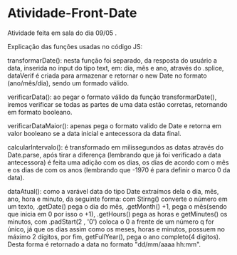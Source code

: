 # Atividade-Front-Date
Atividade feita em sala do dia 09/05 .

Explicação das funções usadas no código JS:

transformarDate(): nesta função foi separado, da resposta do usuário a data, inserida no input do tipo text, em: dia, mês e ano, através do .splice, dataVerif é criada para armazenar e retornar o new Date no formato (ano/mês/dia), sendo um formado válido.

verificarData(): ao pegar o formato válido da função transformarDate(), iremos verificar se todas as partes de uma data estão corretas, retornando em formato booleano.

verificarDataMaior(): apenas pega o formato valido de Date e retorna em valor booleano se a data inicial e antecessora da data final.

calcularIntervalo(): é transformado em milissegundos as datas através do Date.parse, após tirar a diferença (lembrando que já foi verificado a data antecessora)  é feita uma adição com os dias, os dias de acordo com o mês e os dias de com os anos (lembrando que  -1970 é para definir o marco 0 da data).

dataAtual(): como a varável data do tipo Date extraímos dela o dia, mês, ano, hora e minuto, da seguinte forma: com Stirng() converte o número em um texto, .getDate() pega o dia do mês, .getMonth() +1, pega o mês(sendo que inicia em 0 por isso o +1), .getHours() pega as horas e getMinutes() os minutos, com .padStart(2 , '0') coloca o 0 a frente de um número q for único, já que os dias assim como os meses, horas e minutos, possuem no máximo 2 dígitos, por fim, getFullYear(), pega o ano completo(4 digitos). Desta forma é retornado a data no formato  "dd/mm/aaaa hh:mm".
